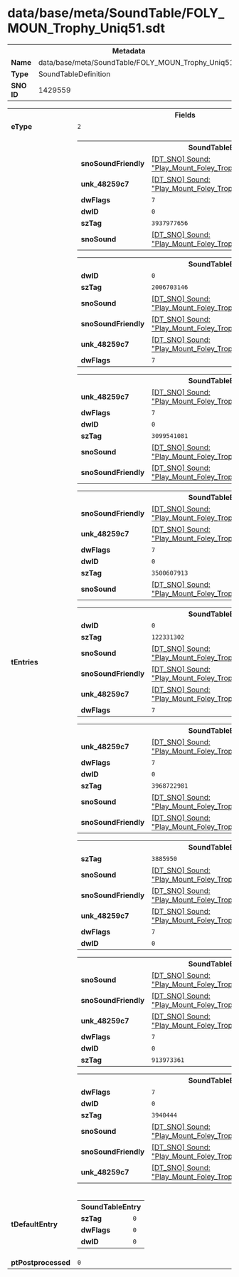 <h1>data/base/meta/SoundTable/FOLY_MOUN_Trophy_Uniq51.sdt</h1><table><tr><th colspan="100%">Metadata</th></tr><tr><td><b>Name</b></td><td>data/base/meta/SoundTable/FOLY_MOUN_Trophy_Uniq51.sdt</td></tr><tr><td><b>Type</b></td><td>SoundTableDefinition</td></tr><tr><td><b>SNO ID</b></td><td>1429559</td></tr></table>

<table><tr><th colspan="100%">Fields</th></tr><tr><td><b>eType</b></td><td><code>2</code></td></tr><tr><td><b>tEntries</b></td><td><table><tr><th colspan="100%">SoundTableEntry</th></tr><tr><td><b>snoSoundFriendly</b></td><td><a href="..\Sound\Play_Mount_Foley_Trophy_Uniq11_Trot_3P_Friendly.snd">[DT_SNO] Sound: "Play_Mount_Foley_Trophy_Uniq11_Trot_3P_Friendly"</a></td></tr><tr><td><b>unk_48259c7</b></td><td><a href="..\Sound\Play_Mount_Foley_Trophy_Uniq11_Trot_3P_Enemy.snd">[DT_SNO] Sound: "Play_Mount_Foley_Trophy_Uniq11_Trot_3P_Enemy"</a></td></tr><tr><td><b>dwFlags</b></td><td><code>7</code></td></tr><tr><td><b>dwID</b></td><td><code>0</code></td></tr><tr><td><b>szTag</b></td><td><code>3937977656</code></td></tr><tr><td><b>snoSound</b></td><td><a href="..\Sound\Play_Mount_Foley_Trophy_Uniq11_Trot_1P.snd">[DT_SNO] Sound: "Play_Mount_Foley_Trophy_Uniq11_Trot_1P"</a></td></tr></table>


<table><tr><th colspan="100%">SoundTableEntry</th></tr><tr><td><b>dwID</b></td><td><code>0</code></td></tr><tr><td><b>szTag</b></td><td><code>2006703146</code></td></tr><tr><td><b>snoSound</b></td><td><a href="..\Sound\Play_Mount_Foley_Trophy_Uniq11_Gallop_1P.snd">[DT_SNO] Sound: "Play_Mount_Foley_Trophy_Uniq11_Gallop_1P"</a></td></tr><tr><td><b>snoSoundFriendly</b></td><td><a href="..\Sound\Play_Mount_Foley_Trophy_Uniq11_Gallop_3P_Friendly.snd">[DT_SNO] Sound: "Play_Mount_Foley_Trophy_Uniq11_Gallop_3P_Friendly"</a></td></tr><tr><td><b>unk_48259c7</b></td><td><a href="..\Sound\Play_Mount_Foley_Trophy_Uniq11_Gallop_3P_Enemy.snd">[DT_SNO] Sound: "Play_Mount_Foley_Trophy_Uniq11_Gallop_3P_Enemy"</a></td></tr><tr><td><b>dwFlags</b></td><td><code>7</code></td></tr></table>


<table><tr><th colspan="100%">SoundTableEntry</th></tr><tr><td><b>unk_48259c7</b></td><td><a href="..\Sound\Play_Mount_Foley_Trophy_Uniq11_Cantor_3P_Enemy.snd">[DT_SNO] Sound: "Play_Mount_Foley_Trophy_Uniq11_Cantor_3P_Enemy"</a></td></tr><tr><td><b>dwFlags</b></td><td><code>7</code></td></tr><tr><td><b>dwID</b></td><td><code>0</code></td></tr><tr><td><b>szTag</b></td><td><code>3099541081</code></td></tr><tr><td><b>snoSound</b></td><td><a href="..\Sound\Play_Mount_Foley_Trophy_Uniq11_Cantor_1P.snd">[DT_SNO] Sound: "Play_Mount_Foley_Trophy_Uniq11_Cantor_1P"</a></td></tr><tr><td><b>snoSoundFriendly</b></td><td><a href="..\Sound\Play_Mount_Foley_Trophy_Uniq11_Cantor_3P_Friendly.snd">[DT_SNO] Sound: "Play_Mount_Foley_Trophy_Uniq11_Cantor_3P_Friendly"</a></td></tr></table>


<table><tr><th colspan="100%">SoundTableEntry</th></tr><tr><td><b>snoSoundFriendly</b></td><td><a href="..\Sound\Play_Mount_Foley_Trophy_Uniq11_Walk_3P_Friendly.snd">[DT_SNO] Sound: "Play_Mount_Foley_Trophy_Uniq11_Walk_3P_Friendly"</a></td></tr><tr><td><b>unk_48259c7</b></td><td><a href="..\Sound\Play_Mount_Foley_Trophy_Uniq11_Walk_3P_Enemy.snd">[DT_SNO] Sound: "Play_Mount_Foley_Trophy_Uniq11_Walk_3P_Enemy"</a></td></tr><tr><td><b>dwFlags</b></td><td><code>7</code></td></tr><tr><td><b>dwID</b></td><td><code>0</code></td></tr><tr><td><b>szTag</b></td><td><code>3500607913</code></td></tr><tr><td><b>snoSound</b></td><td><a href="..\Sound\Play_Mount_Foley_Trophy_Uniq11_Walk_1P.snd">[DT_SNO] Sound: "Play_Mount_Foley_Trophy_Uniq11_Walk_1P"</a></td></tr></table>


<table><tr><th colspan="100%">SoundTableEntry</th></tr><tr><td><b>dwID</b></td><td><code>0</code></td></tr><tr><td><b>szTag</b></td><td><code>122331302</code></td></tr><tr><td><b>snoSound</b></td><td><a href="..\Sound\Play_Mount_Foley_Trophy_Uniq11_Dismount_1P.snd">[DT_SNO] Sound: "Play_Mount_Foley_Trophy_Uniq11_Dismount_1P"</a></td></tr><tr><td><b>snoSoundFriendly</b></td><td><a href="..\Sound\Play_Mount_Foley_Trophy_Uniq11_Dismount_3P_Friendly.snd">[DT_SNO] Sound: "Play_Mount_Foley_Trophy_Uniq11_Dismount_3P_Friendly"</a></td></tr><tr><td><b>unk_48259c7</b></td><td><a href="..\Sound\Play_Mount_Foley_Trophy_Uniq11_Dismount_3P_Enemy.snd">[DT_SNO] Sound: "Play_Mount_Foley_Trophy_Uniq11_Dismount_3P_Enemy"</a></td></tr><tr><td><b>dwFlags</b></td><td><code>7</code></td></tr></table>


<table><tr><th colspan="100%">SoundTableEntry</th></tr><tr><td><b>unk_48259c7</b></td><td><a href="..\Sound\Play_Mount_Foley_Trophy_Uniq11_RearUp_3P_Enemy.snd">[DT_SNO] Sound: "Play_Mount_Foley_Trophy_Uniq11_RearUp_3P_Enemy"</a></td></tr><tr><td><b>dwFlags</b></td><td><code>7</code></td></tr><tr><td><b>dwID</b></td><td><code>0</code></td></tr><tr><td><b>szTag</b></td><td><code>3968722981</code></td></tr><tr><td><b>snoSound</b></td><td><a href="..\Sound\Play_Mount_Foley_Trophy_Uniq11_RearUp_1P.snd">[DT_SNO] Sound: "Play_Mount_Foley_Trophy_Uniq11_RearUp_1P"</a></td></tr><tr><td><b>snoSoundFriendly</b></td><td><a href="..\Sound\Play_Mount_Foley_Trophy_Uniq11_RearUp_3P_Friendly.snd">[DT_SNO] Sound: "Play_Mount_Foley_Trophy_Uniq11_RearUp_3P_Friendly"</a></td></tr></table>


<table><tr><th colspan="100%">SoundTableEntry</th></tr><tr><td><b>szTag</b></td><td><code>3885950</code></td></tr><tr><td><b>snoSound</b></td><td><a href="..\Sound\Play_Mount_Foley_Trophy_Uniq11_ShakeHead_1P.snd">[DT_SNO] Sound: "Play_Mount_Foley_Trophy_Uniq11_ShakeHead_1P"</a></td></tr><tr><td><b>snoSoundFriendly</b></td><td><a href="..\Sound\Play_Mount_Foley_Trophy_Uniq11_ShakeHead_3P_Friendly.snd">[DT_SNO] Sound: "Play_Mount_Foley_Trophy_Uniq11_ShakeHead_3P_Friendly"</a></td></tr><tr><td><b>unk_48259c7</b></td><td><a href="..\Sound\Play_Mount_Foley_Trophy_Uniq11_ShakeHead_3P_Enemy.snd">[DT_SNO] Sound: "Play_Mount_Foley_Trophy_Uniq11_ShakeHead_3P_Enemy"</a></td></tr><tr><td><b>dwFlags</b></td><td><code>7</code></td></tr><tr><td><b>dwID</b></td><td><code>0</code></td></tr></table>


<table><tr><th colspan="100%">SoundTableEntry</th></tr><tr><td><b>snoSound</b></td><td><a href="..\Sound\Play_Mount_Foley_Trophy_Uniq11_Pawing_1P.snd">[DT_SNO] Sound: "Play_Mount_Foley_Trophy_Uniq11_Pawing_1P"</a></td></tr><tr><td><b>snoSoundFriendly</b></td><td><a href="..\Sound\Play_Mount_Foley_Trophy_Uniq11_Pawing_3P_Friendly.snd">[DT_SNO] Sound: "Play_Mount_Foley_Trophy_Uniq11_Pawing_3P_Friendly"</a></td></tr><tr><td><b>unk_48259c7</b></td><td><a href="..\Sound\Play_Mount_Foley_Trophy_Uniq11_Pawing_3P_Enemy.snd">[DT_SNO] Sound: "Play_Mount_Foley_Trophy_Uniq11_Pawing_3P_Enemy"</a></td></tr><tr><td><b>dwFlags</b></td><td><code>7</code></td></tr><tr><td><b>dwID</b></td><td><code>0</code></td></tr><tr><td><b>szTag</b></td><td><code>913973361</code></td></tr></table>


<table><tr><th colspan="100%">SoundTableEntry</th></tr><tr><td><b>dwFlags</b></td><td><code>7</code></td></tr><tr><td><b>dwID</b></td><td><code>0</code></td></tr><tr><td><b>szTag</b></td><td><code>3940444</code></td></tr><tr><td><b>snoSound</b></td><td><a href="..\Sound\Play_Mount_Foley_Trophy_Uniq11_Jump_1P.snd">[DT_SNO] Sound: "Play_Mount_Foley_Trophy_Uniq11_Jump_1P"</a></td></tr><tr><td><b>snoSoundFriendly</b></td><td><a href="..\Sound\Play_Mount_Foley_Trophy_Uniq11_Jump_3P_Friendly.snd">[DT_SNO] Sound: "Play_Mount_Foley_Trophy_Uniq11_Jump_3P_Friendly"</a></td></tr><tr><td><b>unk_48259c7</b></td><td><a href="..\Sound\Play_Mount_Foley_Trophy_Uniq11_Jump_3P_Enemy.snd">[DT_SNO] Sound: "Play_Mount_Foley_Trophy_Uniq11_Jump_3P_Enemy"</a></td></tr></table>


</td></tr><tr><td><b>tDefaultEntry</b></td><td><table><tr><th colspan="100%">SoundTableEntry</th></tr><tr><td><b>szTag</b></td><td><code>0</code></td></tr><tr><td><b>dwFlags</b></td><td><code>0</code></td></tr><tr><td><b>dwID</b></td><td><code>0</code></td></tr></table>

</td></tr><tr><td><b>ptPostprocessed</b></td><td><code>0</code></td></tr></table>

